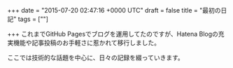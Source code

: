 
+++
date = "2015-07-20 02:47:16 +0000 UTC"
draft = false
title = "最初の日記"
tags = [""]

+++
これまでGitHub Pagesでブログを運用してたのですが、Hatena Blogの充実機能や記事投稿のお手軽さに惹かれて移行しました。

ここでは技術的な話題を中心に、日々の記録を綴っていきます。


